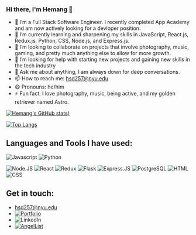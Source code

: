 ### Hi there, I'm Hemang 👋


- 🔭 I’m a Full Stack Software Engineer. I recently completed App Academy and am now actively looking for a devloper position.
- 🌱 I’m currently learning and sharpening my skills in JavaScript, React.js, Redux.js, Python, CSS, Node.js, and Express.js.
- 👯 I’m looking to collaborate on projects that involve photography, music, gaming, and pretty much anything else to allow for more growth.
- 🤔 I’m looking for help with starting new projects and gaining new skills in the tech industry
- 💬 Ask me about anything, I am always down for deep conversations. 
- 📫 How to reach me: hsd257@nyu.edu
- 😄 Pronouns: he/him
- ⚡ Fun fact: I love photography, music, being active, and my golden retriever named Astro.

[![Hemang's GitHub stats](https://github-readme-stats.vercel.app/api?username=hemangdesai42&count_private=true&show_icons=true&theme=react))](https://github.com/hemangdesai42/github-readme-stats)


[![Top Langs](https://github-readme-stats.vercel.app/api/top-langs/?username=hemangdesai42&layout=compact&theme=react)](https://github.com/hemangdesai42/github-readme-stats)


## Languages and Tools I have used:
![Javascript](https://img.shields.io/badge/JavaScript-F7DF1E?style=for-the-badge&logo=javascript&logoColor=black)
![Python](https://img.shields.io/badge/Python-3776AB?style=for-the-badge&logo=python&logoColor=white)

![Node.JS](https://img.shields.io/badge/Node.js-43853D?style=for-the-badge&logo=node.js&logoColor=white)
![React](https://img.shields.io/badge/React-20232A?style=for-the-badge&logo=react&logoColor=61DAFB)
![Redux](https://img.shields.io/badge/Redux-593D88?style=for-the-badge&logo=redux&logoColor=white)
![Flask](https://img.shields.io/badge/Flask-000000?style=for-the-badge&logo=flask&logoColor=white)
![Express.JS](https://img.shields.io/badge/Express.js-404D59?style=for-the-badge)
![PostgreSQL](https://img.shields.io/badge/PostgreSQL-316192?style=for-the-badge&logo=postgresql&logoColor=white)
![HTML](https://img.shields.io/badge/HTML-239120?style=for-the-badge&logo=html5&logoColor=white)
![CSS](https://img.shields.io/badge/CSS-239120?&style=for-the-badge&logo=css3&logoColor=white)

## Get in touch:
- hsd257@nyu.edu 
- [![Portfolio](https://img.shields.io/badge/-Portfolio-blue?style=for-the-badge)](https://hemangdesai42.github.io/)
- <img a href="https://www.linkedin.com/in/desaihemang42/" alt="LinkedIn" src="https://img.shields.io/badge/linkedin-%230077B5.svg?style=for-the-badge&logo=linkedin&logoColor=white"/>
- [![AngelList](https://img.shields.io/badge/AngelList-000000?style=for-the-badge&logo=angellist&logoColor=darkgray)](https://angel.co/u/hemangdesai42)
